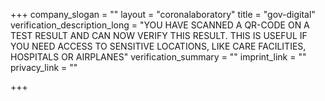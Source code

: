 +++
company_slogan = ""
layout = "coronalaboratory"
title = "gov-digital"
verification_description_long = "YOU HAVE SCANNED A QR-CODE ON A TEST RESULT AND CAN NOW VERIFY THIS RESULT. THIS IS USEFUL IF YOU NEED ACCESS TO SENSITIVE LOCATIONS, LIKE CARE FACILITIES, HOSPITALS OR AIRPLANES"
verification_summary = ""
imprint_link = ""
privacy_link = ""

+++

